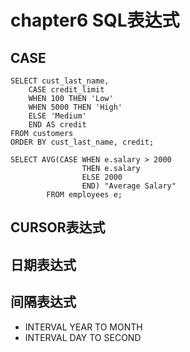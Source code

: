 # chapter6 SQL表达式

## CASE

	SELECT cust_last_name,
		CASE credit_limit 
		WHEN 100 THEN 'Low'
		WHEN 5000 THEN 'High'
		ELSE 'Medium' 
		END AS credit
	FROM customers
	ORDER BY cust_last_name, credit;

	SELECT AVG(CASE WHEN e.salary > 2000 
					THEN e.salary 
					ELSE 2000 
					END) "Average Salary" 
			FROM employees e;

## CURSOR表达式

## 日期表达式

## 间隔表达式

- INTERVAL YEAR TO MONTH
- INTERVAL DAY TO SECOND